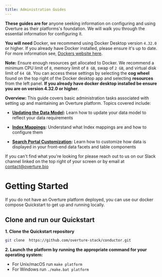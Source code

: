 ```yaml
---
title: Administration Guides
---
```


**These guides are for** anyone seeking information on configuring and using Overture as their platforms's foundation. We will walk you through the essential information for configuring it. 

**You will need** Docker, we recommend using Docker Desktop version `4.32.0` or higher. If you already have Docker installed, please ensure it's up to date. For more information see, [Dockers website here](https://www.docker.com/products/docker-desktop/).

<Warning>**Note:** Ensure enough resources get allocated to Docker. We recommend a minimum CPU limit of `8`, memory limit of `8 GB`, swap of `2 GB`, and virtual disk limit of `64 GB`. You can access these settings by selecting the **cog wheel** found on the top right of the Docker desktop app and selecting **resources** from the left panel. **If you already have docker desktop installed be ensure you are on version 4.32.0 or higher**.</Warning>

**Overview:** This guide covers basic administration tasks associated with setting up and maintaining an Overture platform. Topics covered include:

   - **[Updating the Data Model](/documentation/guides/administration/modelling/):** Learn how to update your data model to reflect your data requirements


   - **[Index Mappings](/documentation/guides/administration/indexmapping/):** Understand what Index mappings are and how to configure them


   - **[Search Portal Customization](/documentation/guides/administration/portalcustomization/):** Learn how to customize how data is displayed in your front-end data facets and table components


 <Note title="Help us make our guides better">If you can't find what you're looking for please reach out to us on our Slack channel linked on the top right of your screen or by email at contact@overture.bio</Note>

# Getting Started

If you do not have an Overture platform deployed, you can use our docker compose Quickstart to get up and running locally.

## Clone and run our Quickstart

**1. Clone the Quickstart repository**

```bash
git clone  https://github.com/overture-stack/conductor.git
```

**2. Launch the platform by running the appropriate command for your operating system:**

- For Unix/macOS run `make platform`
- For Windows run `./make.bat platform`
